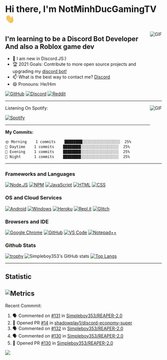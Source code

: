 # Hi there, I'm NotMinhDucGamingTV <img width="30px" src="https://github.com/SatYu26/SatYu26/raw/master/Assets/Hi.gif" />

<img align="right" alt="GIF" height="160px" src="https://octodex.github.com/images/daftpunktocat-guy.gif" />

## I'm learning to be a Discord Bot Developer And also a Roblox game dev

- 🌱 I am new in Discord.JS:)
- 🏆 2021 Goals: Contribute to more open source projects and upgrading my [discord bot!](https://discord.com/api/oauth2/authorize?client_id=892340813906968587&permissions=8&redirect_uri=https%3A%2F%2Fbotdashboard.minhducgaming.ihostfull.com%2Fthanks&scope=bot%20applications.commands)
- 📫 What is the best way to contact me? [Discord](https://discord.com/users/470047132670361610)
- 😄 Pronouns: He/Him

[![GitHub](https://img.shields.io/badge/Github-100000?style=for-the-badge&logo=github&logoColor=white)](https://github.com/1stminhcar)
[![Discord](https://img.shields.io/badge/Discord-7289DA?style=for-the-badge&logo=discord&logoColor=white)](https://discord.gg/YpbvvR9SX8)
[![Reddit](https://img.shields.io/badge/Reddit-FF4500?style=for-the-badge&logo=reddit&logoColor=white)](https://www.reddit.com/user/Unlikely-Agent)

---

<img align="right" alt="GIF" height="170px" src="https://media.giphy.com/media/J5B1Y8QZnzXXbLQIBu/giphy.gif" />
  Listening On Spotify:

[![Spotify](https://novatorem-kyzbk7wxl-bardiesel.vercel.app/api/spotify)](https://open.spotify.com/user/31xhadxgkhc6hcgu6qvu5snptxh4)

---
<!--START_SECTION:waka-->
**My Commits:** 

```text
🌞 Morning    1 commits    ████████░░░░░░░░░░░░░░░░░  25%
🌆 Daytime    1 commits    ████████░░░░░░░░░░░░░░░░░  25%
🌃 Evening    1 commits    ████████░░░░░░░░░░░░░░░░░  25%
🌙 Night      1 commits    ████████░░░░░░░░░░░░░░░░░  25%
```
<!--END_SECTION:waka-->

---

### Frameworks and Languages
[![Node.JS](https://img.shields.io/badge/Node.js-339933?style=for-the-badge&logo=nodedotjs&logoColor=white)](https://nodejs.org)
[![NPM](https://img.shields.io/badge/npm-CB3837?style=for-the-badge&logo=npm&logoColor=white)](https://npmjs.org)
[![JavaScript](https://img.shields.io/badge/JavaScript-F7DF1E?style=for-the-badge&logo=javascript&logoColor=white)](https://javascript.com)
[![HTML](https://img.shields.io/badge/HTML-E34F26?style=for-the-badge&logo=html5&logoColor=white)](https://html.spec.whatwg.org/multipage/)
[![CSS](https://img.shields.io/badge/CSS-1572B6?style=for-the-badge&logo=css3&logoColor=white)](https://w3.org/Style/CSS)

### OS and Cloud Services
[![Android](https://img.shields.io/badge/Android-3DDC84?style=for-the-badge&logo=android&logoColor=white)](https://android.com)
[![Windows](https://img.shields.io/badge/Windows-0078D6?style=for-the-badge&logo=windows&logoColor=white)](https://microsoft.com/windows)
[![Heroku](https://img.shields.io/badge/Heroku-430098?style=for-the-badge&logo=heroku&logoColor=white)](https://heroku.com)
[![Repl.it](https://img.shields.io/badge/replit-667881?style=for-the-badge&logo=replit&logoColor=white)](https://replit.com)
[![Glitch](https://img.shields.io/badge/Glitch-2800ff?style=for-the-badge&logo=glitch&logoColor=white)](https://glitch.com)

### Browsers and IDE
[![Google Chrome](https://img.shields.io/badge/Google_chrome-4285F4?style=for-the-badge&logo=Google-chrome&logoColor=white)](https://google.com/chrome/)
[![GitHub](https://img.shields.io/badge/Github-100000?style=for-the-badge&logo=github&logoColor=white)](https://github.com)
[![VS Code](https://img.shields.io/badge/Visual_Studio_Code-0078D4?style=for-the-badge&logo=visual%20studio%20code&logoColor=white)](https://code.visualstudio.com)
[![Notepad++](https://img.shields.io/badge/Notepad++-90E59A.svg?style=for-the-badge&logo=notepad%2B%2B&logoColor=black)](https://notepad-plus-plus.org)
### Github Stats
[![trophy](https://github-profile-trophy.vercel.app/?username=1stminhcar&theme=onedark&title=Joined2020,Commit,Followers,Repositories,Stars,PullRequest)](https://github.com/ryo-ma/github-profile-trophy)
![Simpleboy353's GitHub stats](https://github-readme-stats.vercel.app/api?username=1stminhcar&show_icons=true&theme=radical)
[![Top Langs](https://github-readme-stats.vercel.app/api/top-langs/?username=1stminhcar)](https://github.com/anuraghazra/github-readme-stats)

---
## Statistic
![Metrics](https://metrics.lecoq.io/1stminhcar?template=classic&config.timezone=Asia%2FHo_Chi_Minh)
---
Recent Commmit:
  <!--START_SECTION:activity-->
1. 🗣 Commented on [#131](https://github.com/Simpleboy353/REAPER-2.0/issues/131) in [Simpleboy353/REAPER-2.0](https://github.com/Simpleboy353/REAPER-2.0)
2. 💪 Opened PR [#14](https://github.com/shadowplay1/discord-economy-super/pull/14) in [shadowplay1/discord-economy-super](https://github.com/shadowplay1/discord-economy-super)
3. 🗣 Commented on [#132](https://github.com/Simpleboy353/REAPER-2.0/issues/132) in [Simpleboy353/REAPER-2.0](https://github.com/Simpleboy353/REAPER-2.0)
4. 🗣 Commented on [#130](https://github.com/Simpleboy353/REAPER-2.0/issues/130) in [Simpleboy353/REAPER-2.0](https://github.com/Simpleboy353/REAPER-2.0)
5. 💪 Opened PR [#130](https://github.com/Simpleboy353/REAPER-2.0/pull/130) in [Simpleboy353/REAPER-2.0](https://github.com/Simpleboy353/REAPER-2.0)
<!--END_SECTION:activity-->

<img src="https://imgur.com/rilHVxA.png"/> 
